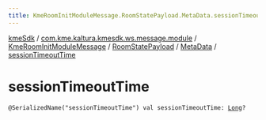 ```yaml
---
title: KmeRoomInitModuleMessage.RoomStatePayload.MetaData.sessionTimeoutTime - kmeSdk
---
```


[kmeSdk](../../../../index.html) / [com.kme.kaltura.kmesdk.ws.message.module](../../../index.html) / [KmeRoomInitModuleMessage](../../index.html) / [RoomStatePayload](../index.html) / [MetaData](index.html) / [sessionTimeoutTime](./session-timeout-time.html)

# sessionTimeoutTime

`@SerializedName("sessionTimeoutTime") val sessionTimeoutTime: `[`Long`](https://kotlinlang.org/api/latest/jvm/stdlib/kotlin/-long/index.html)`?`